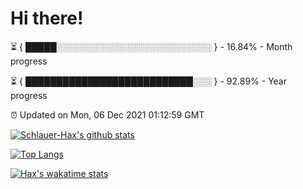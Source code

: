 # Hi there!

⏳ { █████░░░░░░░░░░░░░░░░░░░░░░░░░ } - 16.84% - Month progress

⏳ { ███████████████████████████░░░ } - 92.89% - Year progress

⏰ Updated on Mon, 06 Dec 2021 01:12:59 GMT


[![Schlauer-Hax's github stats](https://github-readme-stats.vercel.app/api?username=Schlauer-Hax&show_icons=true&theme=dark&count_private=true)](https://github.com/Schlauer-Hax)


[![Top Langs](https://github-readme-stats.vercel.app/api/top-langs/?username=Schlauer-Hax&layout=compact&theme=dark)](https://github.com/Schlauer-Hax?tab=repositories)


[![Hax's wakatime stats](https://github-readme-stats.vercel.app/api/wakatime?username=Hax&theme=dark)](https://wakatime.com/@Hax)

